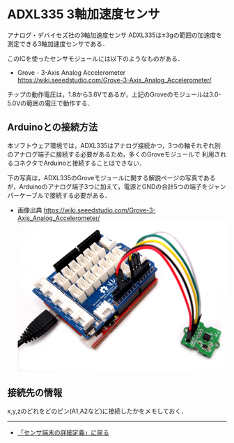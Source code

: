# ADXL335 3軸加速度センサ

アナログ・デバイセズ社の3軸加速度センサ ADXL335は±3gの範囲の加速度を測定できる3軸加速度センサである．

このICを使ったセンサモジュールには以下のようなものがある．

- Grove - 3-Axis Analog Accelerometer https://wiki.seeedstudio.com/Grove-3-Axis_Analog_Accelerometer/

チップの動作電圧は，1.8から3.6Vであるが，上記のGroveのモジュールは3.0-5.0Vの範囲の電圧で動作する．

## Arduinoとの接続方法
本ソフトウェア環境では，ADXL335はアナログ接続かつ，3つの軸それぞれ別のアナログ端子に接続する必要があるため，多くのGroveモジュールで
利用されるコネクタでArduinoと接続することはできない．

下の写真は，ADXL335のGroveモジュールに関する解説ページの写真であるが，Arduinoのアナログ端子3つに加えて，電源とGNDの合計5つの端子をジャンパーケーブルで接続する必要がある．


- 画像出典 https://wiki.seeedstudio.com/Grove-3-Axis_Analog_Accelerometer/
![ADXL345接続例](../../images/Grove-3-axis_analog_accelerometer_V1.0_hardware.jpg)



## 接続先の情報

x,y,zのどれをどのピン(A1,A2など)に接続したかをメモしておく．

***

- [「センサ端末の詳細定義」に戻る](../SensorSelection.md)
